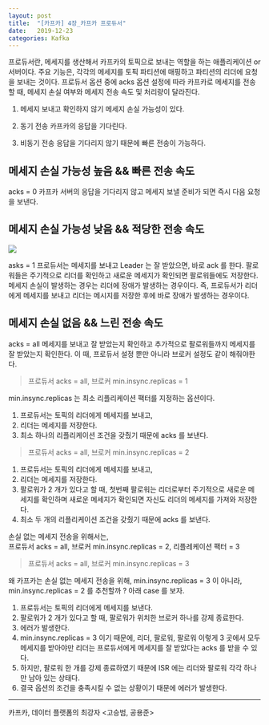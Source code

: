 ```yaml
---
layout: post
title:  "[카프카] 4장_카프카 프로듀서"
date:   2019-12-23
categories: Kafka
---
```


프로듀서란, 메세지를 생산해서 카프카의 토픽으로 보내는 역할을 하는 애플리케이션 or 서버이다.
주요 기능은, 각각의 메세지를 토픽 파티션에 매핑하고 파티션의 리더에 요청을 보내는 것이다.
프로듀서 옵션 중에 acks 옵션 설정에 따라 
카프카로 메세지를 전송할 때, 메세지 손실 여부와 메세지 전송 속도 및 처리량이 달라진다.

1. 메세지 보내고 확인하지 않기
   메세지 손실 가능성이 있다.

2. 동기 전송
   카프카의 응답을 기다린다.

3. 비동기 전송
   응답을 기다리지 않기 때문에 빠른 전송이 가능하다.

## 메세지 손실 가능성 높음 && 빠른 전송 속도

acks = 0
카프카 서버의 응답을 기다리지 않고 메세지 보낼 준비가 되면 즉시 다음 요청을 보낸다.

## 메세지 손실 가능성 낮음 && 적당한 전송 속도

![](/image/kafka_acks_01.png)

asks = 1
프로듀서는 메세지를 보내고 Leader 는 잘 받았으면, 바로 ack 를 한다.
팔로워들은 주기적으로 리더를 확인하고 새로운 메세지가 확인되면 팔로워들에도 저장한다.
메세지 손실이 발생하는 경우는 리더에 장애가 발생하는 경우이다. 
즉, 프로듀서가 리더에게 메세지를 보내고 리더는 메시지를 저장한 후에 바로 장애가 발생하는 경우이다.

## 메세지 손실 없음 && 느린 전송 속도

acks = all
메세지를 보내고 잘 받았는지 확인하고 추가적으로 팔로워들까지 메세지를 잘 받았는지 확인한다.
이 때, 프로듀서 설정 뿐만 아니라 브로커 설정도 같이 해줘야한다.

> 프로듀서 acks = all, 브로커 min.insync.replicas = 1 

min.insync.replicas 는 최소 리플리케이션 팩터를 지정하는 옵션이다.

1. 프로듀서는 토픽의 리더에게 메세지를 보내고, 
2. 리더는 메세지를 저장한다. 
3. 최소 하나의 리플리케이션 조건을 갖췄기 때문에 acks 를 보낸다.

> 프로듀서 acks = all, 브로커 min.insync.replicas = 2

1. 프로듀서는 토픽의 리더에게 메세지를 보내고, 
2. 리더는 메세지를 저장한다. 
3. 팔로워가 2 개가 있다고 할 때, 첫번째 팔로워는 리더로부터 주기적으로 새로운 메세지를 확인하며 새로운 메세지가 확인되면 자신도 리더의 메세지를 가져와 저장한다.
4. 최소 두 개의 리플리케이션 조건을 갖췄기 때문에 acks 를 보낸다.

손실 없는 메세지 전송을 위해서는,  
프로듀서 acks = all, 브로커 min.insync.replicas = 2, 리플레케이션 팩터 = 3

> 프로듀서 acks = all, 브로커 min.insync.replicas = 3

왜 카프카는 손실 없는 메세지 전송을 위해, 
min.insync.replicas = 3 이 아니라, min.insync.replicas = 2 를 추천할까 ?
아래 case 를 보자.

1. 프로듀서는 토픽의 리더에게 메세지를 보낸다.
2. 팔로워가 2 개가 있다고 할 때, 팔로워가 위치한 브로커 하나를 강제 종료한다.
3. 에러가 발생한다.
4. min.insync.replicas = 3 이기 때문에, 리더, 팔로워, 팔로워 이렇게 3 곳에서 모두 메세지를 받아야만 리더는 프로듀서에게 메세지를 잘 받았다는 acks 를 받을 수 있다. 
5. 하지만, 팔로워 한 개를 강제 종료하였기 때문에 ISR 에는 리더와 팔로워 각각 하나만 남아 있는 상태다.
6. 결국 옵션의 조건을 충족시킬 수 없는 상황이기 때문에 에러가 발생한다.

---

카프카, 데이터 플랫폼의 최강자 <고승범, 공용준>